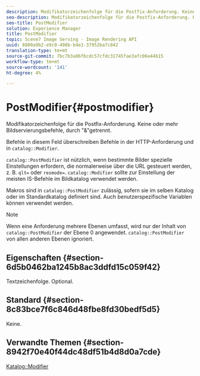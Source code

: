 ```yaml
---
description: Modifikatorzeichenfolge für die Postfix-Anforderung. Keine oder mehr Bildservierungsbefehle, durch "&"getrennt.
seo-description: Modifikatorzeichenfolge für die Postfix-Anforderung. Keine oder mehr Bildservierungsbefehle, durch "&"getrennt.
seo-title: PostModifier
solution: Experience Manager
title: PostModifier
topic: Scene7 Image Serving - Image Rendering API
uuid: 8800a9b2-e9c0-498b-b4e1-37952ba7c842
translation-type: tm+mt
source-git-commit: 7bc7b3a86fbcdc57cfdc31745fae3afc06e44b15
workflow-type: tm+mt
source-wordcount: '141'
ht-degree: 4%

---
```



# PostModifier{#postmodifier}

Modifikatorzeichenfolge für die Postfix-Anforderung. Keine oder mehr Bildservierungsbefehle, durch &quot;&amp;&quot;getrennt.

Befehle in diesem Feld überschreiben Befehle in der HTTP-Anforderung und in `catalog::Modifier`.

`catalog::PostModifier` ist nützlich, wenn bestimmte Bilder spezielle Einstellungen erfordern, die normalerweise über die URL gesteuert werden, z. B.  `qlt=` oder  `resmode=`. `catalog::Modifier` sollte zur Einstellung der meisten IS-Befehle im Bildkatalog verwendet werden.

Makros sind in `catalog::PostModifier` zulässig, sofern sie im selben Katalog oder im Standardkatalog definiert sind. Auch benutzerspezifische Variablen können verwendet werden.

>[!NOTE]
>
>Wenn eine Anforderung mehrere Ebenen umfasst, wird nur der Inhalt von `catalog::PostModifier` der Ebene 0 angewendet. `catalog::PostModifier` von allen anderen Ebenen ignoriert.

## Eigenschaften {#section-6d5b0462ba1245b8ac3ddfd15c059f42}

Textzeichenfolge. Optional.

## Standard {#section-8c83bce7f6c846d48fbe8fd30bedf5d5}

Keine.

## Verwandte Themen {#section-8942f70e40f44dc48df51b4d8d0a7cde}

[Katalog::Modifier](../../../../../../is-api/image-catalog/image-serving-api-ref/c-image-catalog-reference/c-image-svg-data-reference/c-image-data-reference/r-modifier-cat.md#reference-d2c6884b3a2248fab81a112d27969834)
